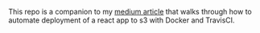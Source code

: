
This repo is a companion to my [medium article](https://medium.com) that walks through how to automate deployment of a react app to s3 with Docker and TravisCI. 
